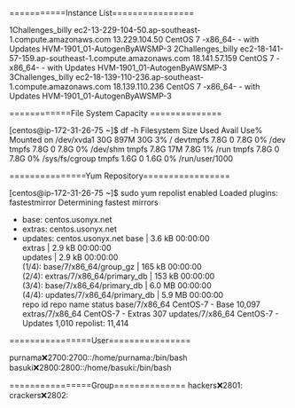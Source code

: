 ===========Instance List================

1Challenges_billy	ec2-13-229-104-50.ap-southeast-1.compute.amazonaws.com	13.229.104.50	CentOS 7 -x86_64- - with Updates HVM-1901_01-AutogenByAWSMP-3
2Challenges_billy	ec2-18-141-57-159.ap-southeast-1.compute.amazonaws.com	18.141.57.159	CentOS 7 -x86_64- - with Updates HVM-1901_01-AutogenByAWSMP-3
3Challenges_billy	ec2-18-139-110-236.ap-southeast-1.compute.amazonaws.com	18.139.110.236	CentOS 7 -x86_64- - with Updates HVM-1901_01-AutogenByAWSMP-3

============File System Capacity ==============

[centos@ip-172-31-26-75 ~]$ df -h
Filesystem      Size  Used Avail Use% Mounted on
/dev/xvda1       30G  897M   30G   3% /
devtmpfs        7.8G     0  7.8G   0% /dev
tmpfs           7.8G     0  7.8G   0% /dev/shm
tmpfs           7.8G   17M  7.8G   1% /run
tmpfs           7.8G     0  7.8G   0% /sys/fs/cgroup
tmpfs           1.6G     0  1.6G   0% /run/user/1000

===============Yum Repository=================

[centos@ip-172-31-26-75 ~]$ sudo yum repolist enabled
Loaded plugins: fastestmirror
Determining fastest mirrors
 * base: centos.usonyx.net
 * extras: centos.usonyx.net
 * updates: centos.usonyx.net
base                                                                                                                                                                                                  | 3.6 kB  00:00:00     
extras                                                                                                                                                                                                | 2.9 kB  00:00:00     
updates                                                                                                                                                                                               | 2.9 kB  00:00:00     
(1/4): base/7/x86_64/group_gz                                                                                                                                                                         | 165 kB  00:00:00     
(2/4): extras/7/x86_64/primary_db                                                                                                                                                                     | 153 kB  00:00:00     
(3/4): base/7/x86_64/primary_db                                                                                                                                                                       | 6.0 MB  00:00:00     
(4/4): updates/7/x86_64/primary_db                                                                                                                                                                    | 5.9 MB  00:00:00     
repo id                                                                                                   repo name                                                                                                    status
base/7/x86_64                                                                                             CentOS-7 - Base                                                                                              10,097
extras/7/x86_64                                                                                           CentOS-7 - Extras                                                                                               307
updates/7/x86_64                                                                                          CentOS-7 - Updates                                                                                            1,010
repolist: 11,414

================User================

purnama:x:2700:2700::/home/purnama:/bin/bash
basuki:x:2800:2800::/home/basuki:/bin/bash

================Group==============
hackers:x:2801:
crackers:x:2802:

